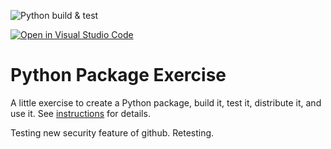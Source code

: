 
![Python build & test](https://github.com/software-students-fall2022/python-package-exercise-project-3-team-10/actions/workflows/build.yaml/badge.svg)

[![Open in Visual Studio Code](https://classroom.github.com/assets/open-in-vscode-c66648af7eb3fe8bc4f294546bfd86ef473780cde1dea487d3c4ff354943c9ae.svg)](https://classroom.github.com/online_ide?assignment_repo_id=9129447&assignment_repo_type=AssignmentRepo)

# Python Package Exercise

A little exercise to create a Python package, build it, test it, distribute it, and use it. See [instructions](./instructions.md) for details.

Testing new security feature of github. Retesting.